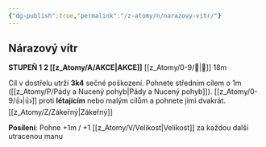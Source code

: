 ```yaml
---
{"dg-publish":true,"permalink":"/z-atomy/n/narazovy-vitr/"}
---
```


## Nárazový vítr  
**STUPEŇ 1**
**2 [[z_Atomy/A/AKCE\|AKCE]]**
[[z_Atomy/0-9/🏹\|🏹]] 18m

Cíl v dostřelu utrží **3k4** sečné poškození. 
Pohnete středním cílem o 1m ([[z_Atomy/P/Pády a Nucený pohyb\|Pády a Nucený pohyb]]). [[z_Atomy/0-9/👍\|👍]] proti **létajícím** nebo malým cílům a pohnete jimi dvakrát. [[z_Atomy/Z/Zákeřný\|Zákeřný]] 

**Posílení**: Pohne +1m / +1 [[z_Atomy/V/Velikost\|Velikost]] za každou další utracenou manu
